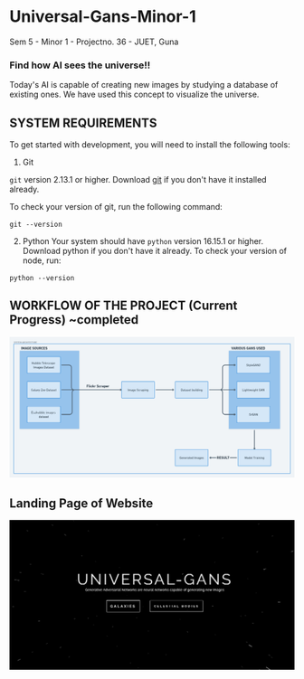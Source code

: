 # Universal-Gans-Minor-1
 Sem 5 - Minor 1 - Projectno. 36 - JUET, Guna
 
### Find how AI sees the universe!!
Today's AI is capable of creating new images by studying a database of existing ones.
We have used this concept to visualize the universe. 

## SYSTEM REQUIREMENTS
To get started with development, you will need to install the following tools:
 1. Git
 
 `git` version 2.13.1 or higher. Download [git](https://git-scm.com/downloads) if you don't have it installed already.
 
 To check your version of git, run the following command:
 ```shell
 git --version
 ```
  
 2. Python
  Your system should have `python` version 16.15.1 or higher. Download python if you don't have it already.
  To check your version of node, run:
  ```shell
  python --version
  ``` 
 
## WORKFLOW OF THE PROJECT (Current Progress) ~completed
![System Arch](https://github.com/tknishh/Universal-Gans-Minor-1/blob/main/presentation/report/System%20Architecture.png)



## Landing Page of Website
![HomePage](https://github.com/tknishh/Universal-Gans-Minor-1/blob/main/presentation/report/website.png)




